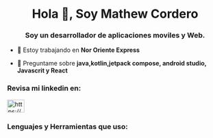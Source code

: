 <h1 align="center">Hola 👋, Soy Mathew Cordero</h1>
<h3 align="center">Soy un desarrollador de aplicaciones moviles y Web.</h3>

- 🔭 Estoy trabajando en **Nor Oriente Express**

- 💬 Preguntame sobre **java,kotlin,jetpack compose, android studio, Javascrit y React**

<h3 align="left">Revisa mi linkedin en:</h3>
<p align="left">
<a href="https://linkedin.com/in/https://www.linkedin.com/in/mathew-cordero/" target="blank"><img align="center" src="https://raw.githubusercontent.com/rahuldkjain/github-profile-readme-generator/master/src/images/icons/Social/linked-in-alt.svg" alt="https://www.linkedin.com/in/mathew-cordero/" height="30" width="40" /></a>
</p>

<h3 align="left">Lenguajes y Herramientas que uso:</h3>
